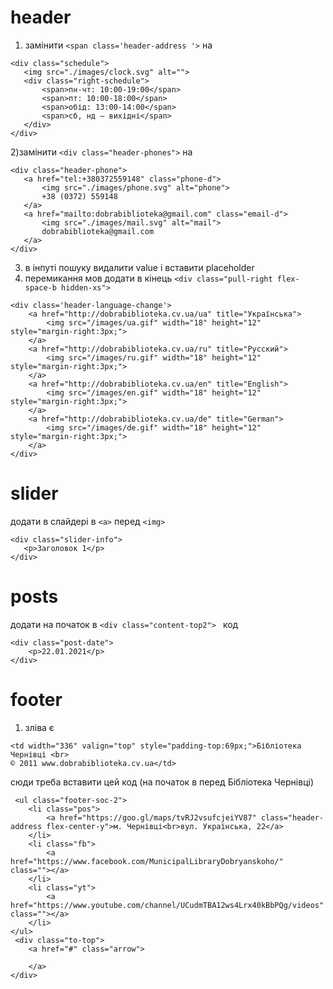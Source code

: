 # header
1) замінити ``` <span class='header-address '> ```
 на 
 ```
 <div class="schedule">
    <img src="./images/clock.svg" alt="">
    <div class="right-schedule">
        <span>пн-чт: 10:00-19:00</span>
        <span>пт: 10:00-18:00</span>
        <span>обід: 13:00-14:00</span>
        <span>сб, нд – вихідні</span>
    </div>
</div>

```
2)замінити ``` <div class="header-phones"> ```
 на 
 ```
 <div class="header-phone">
    <a href="tel:+380372559148" class="phone-d">
        <img src="./images/phone.svg" alt="phone">
        +38 (0372) 559148
    </a>
    <a href="mailto:dobrabiblioteka@gmail.com" class="email-d">
        <img src="./images/mail.svg" alt="mail">
        dobrabiblioteka@gmail.com
    </a>
</div>

```
3) в інпуті пошуку видалити value і вставити placeholder
4) перемикання мов
додати в кінець ```<div class="pull-right flex-space-b hidden-xs">```

```
<div class='header-language-change'>
    <a href="http://dobrabiblioteka.cv.ua/ua" title="Українська">
        <img src="/images/ua.gif" width="18" height="12" style="margin-right:3px;">
    </a>
    <a href="http://dobrabiblioteka.cv.ua/ru" title="Русский">
        <img src="/images/ru.gif" width="18" height="12" style="margin-right:3px;">
    </a>
    <a href="http://dobrabiblioteka.cv.ua/en" title="English">
        <img src="/images/en.gif" width="18" height="12" style="margin-right:3px;">
    </a>
    <a href="http://dobrabiblioteka.cv.ua/de" title="German">
        <img src="/images/de.gif" width="18" height="12" style="margin-right:3px;">
    </a>
</div>
```
# slider
додати в слайдері в  ```<a>``` перед ```<img>```
 ```
 <div class="slider-info">
    <p>Заголовок 1</p>
</div>
 ```
# posts
додати на початок в ```<div class="content-top2"> ``` код
```
<div class="post-date">
    <p>22.01.2021</p>
</div>
```

# footer
1) зліва є 
```
<td width="336" valign="top" style="padding-top:69px;">Бібліотека Чернівці <br>
© 2011 www.dobrabiblioteka.cv.ua</td>
```
сюди треба вставити цей код (на початок в <td> перед Бібліотека Чернівці)
 
```
 <ul class="footer-soc-2">
    <li class="pos">
        <a href="https://goo.gl/maps/tvRJ2vsufcjeiYV87" class="header-address flex-center-y">м. Чернівці<br>вул. Українська, 22</a>
    </li>
    <li class="fb">
        <a href="https://www.facebook.com/MunicipalLibraryDobryanskoho/" class=""></a>
    </li>
    <li class="yt">
        <a href="https://www.youtube.com/channel/UCudmTBA12ws4Lrx40kBbPQg/videos" class=""></a>
    </li>
</ul>
 <div class="to-top">
    <a href="#" class="arrow">

    </a>
</div>
```

 
